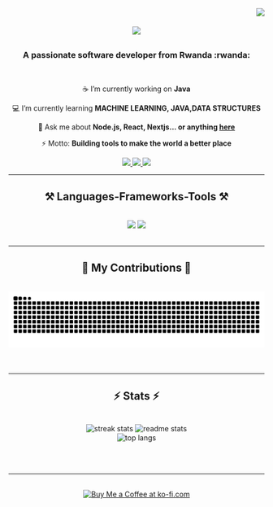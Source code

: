 <img align="right" src="![GitHub stars](https://img.shields.io/github/stars/Rukundo-Bahati/Rukundo-Bahati?style=social)
" />

<h1 align="center">
    <img src="https://readme-typing-svg.herokuapp.com/?font=Righteous&size=35&center=true&vCenter=true&width=500&height=70&duration=4000&lines=👋 Welcome to my GitHub! I'm Bahati" />
</h1>

<h3 align="center">A passionate software developer from Rwanda :rwanda:</h3>

<br/>

<div align="center">
 
 :coffee: I’m currently working on **Java**
 
 :computer: I’m currently learning **MACHINE LEARNING, JAVA,DATA STRUCTURES**

💬 Ask me about **Node.js, React, Nextjs... or anything [here](https://portfolio-bahati-v7e1.vercel.app/)**

⚡ Motto: **Building tools to make the world a better place**

</div>
 
<div align="center"> 
  <a href="mailto:rukundorca@gmail.com">
    <img src="https://img.shields.io/badge/Gmail-333333?style=for-the-badge&logo=gmail&logoColor=red" />
  </a>
  <a href="https://www.linkedin.com/in/bahati-samuel-293578302" target="_blank">
    <img src="https://img.shields.io/badge/LinkedIn-0077B5?style=for-the-badge&logo=linkedin&logoColor=white" target="_blank" />
  </a>
  <a href="https://portfolio-bahati-v7e1.vercel.app/" target="_blank">
     <img src="https://img.shields.io/badge/Portfolio-FF5722?style=for-the-badge&logo=todoist&logoColor=white" target="_blank" />
  </a>
</div>

<hr/>
 
<h2 align="center">⚒️ Languages-Frameworks-Tools ⚒️</h2>
<br/>
<div align="center">
    <img src="https://skillicons.dev/icons?i=react,bootstrap,html,css,vscode,github,figma,tailwind,git,java" />
    <img src="https://skillicons.dev/icons?i=nodejs,python,javascript,typescript,express,java,mongodb,c,nextjs,mysql,flask" /><br>
</div>

<br/>
<hr/>

<div align="center">
  <h2>🐍 My Contributions 🐍</h2>
  <br>
  <img alt="snake eating my contributions" src="https://raw.githubusercontent.com/Rukundo-Bahati/Rukundo-Bahati/output/github-contribution-grid-snake.svg" />
  <br/><br/><br/>
</div>

<hr/>

<h2 align="center">⚡ Stats ⚡</h2>
<br>
<div align="center">
  <img width=390 src="https://github-readme-stats.vercel.app/?user=Rukundo-Bahati&count_private=true&theme=react&border_radius=10" alt="streak stats" />
  <img width=390 src="https://github-readme-streak-stats-six-jet.vercel.app/api?username=Rukundo-Bahati&count_private=true&show_icons=true&theme=react&rank_icon=github&border_radius=10" alt="readme stats" />
  <br/>
  <img width=325 align="center" src="https://streak-stats.demolab.com/?user=Rukundo-Bahati&hide=HTML&langs_count=8&layout=compact&theme=react&border_radius=10&size_weight=0.5&count_weight=0.5&exclude_repo=github-readme-stats" alt="top langs" />
</div>

<br/><br/>

<hr/>

<br/>

<div align="center">
  <a href='https://ko-fi.com/V7V4RAK9C' target='_blank'>
    <img height='64' style='border:0px;height:64px;' src='https://storage.ko-fi.com/cdn/kofi1.png?v=3' border='0' alt='Buy Me a Coffee at ko-fi.com' />
  </a>
</div>

<br/>
